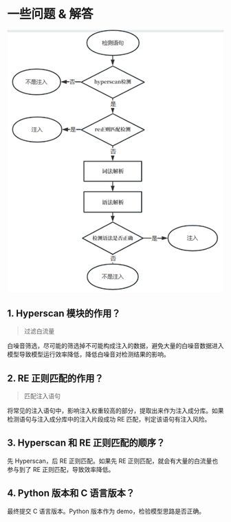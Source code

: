 # 一些问题 & 解答

![](./assets/001.png)

## 1. Hyperscan 模块的作用？
> 过滤白流量  

白噪音筛选，尽可能的筛选掉不可能构成注入的数据，避免大量的白噪音数据进入模型导致模型运行效率降低，降低白噪音对检测结果的影响。  

## 2. RE 正则匹配的作用？
> 匹配注入语句

将常见的注入语句中，影响注入权重较高的部分，提取出来作为注入成分库。如果检测语句与注入成分库中的注入片段成功 RE 匹配，判定该语句有注入风险。  

## 3. Hyperscan 和 RE 正则匹配的顺序？

先 Hyperscan，后 RE 正则匹配。如果先 RE 正则匹配，就会有大量的白流量也参与到了 RE 正则匹配，导致效率降低。

## 4. Python 版本和 C 语言版本？

最终提交 C 语言版本。Python 版本作为 demo，检验模型思路是否正确。